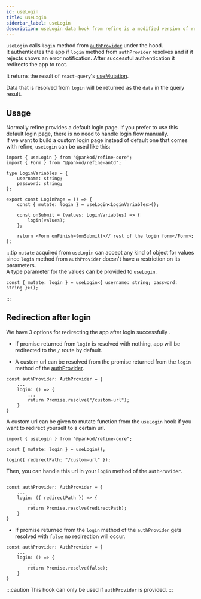 ```yaml
---
id: useLogin
title: useLogin
siderbar_label: useLogin
description: useLogin data hook from refine is a modified version of react-query's useMutation for authenttication.
---
```


`useLogin` calls `login` method from [`authProvider`](/core/providers/auth-provider.md) under the hood.  
It authenticates the app if `login` method from `authProvider` resolves and if it rejects shows an error notification. After successful authentication it redirects the app to root.

It returns the result of `react-query`'s [useMutation](https://react-query.tanstack.com/reference/useMutation).

Data that is resolved from `login` will be returned as the `data` in the query result.

## Usage

Normally refine provides a default login page. If you prefer to use this default login page, there is no need to handle login flow manually.  
If we want to build a custom login page instead of default one that comes with refine, `useLogin` can be used like this:

```tsx title="pages/customLoginPage"
import { useLogin } from "@pankod/refine-core";
import { Form } from "@pankod/refine-antd";

type LoginVariables = {
    username: string;
    password: string;
};

export const LoginPage = () => {
    const { mutate: login } = useLogin<LoginVariables>();

    const onSubmit = (values: LoginVariables) => {
        login(values);
    };

    return <Form onFinish={onSubmit}>// rest of the login form</Form>;
};
```

:::tip
`mutate` acquired from `useLogin` can accept any kind of object for values since `login` method from `authProvider` doesn't have a restriction on its parameters.  
A type parameter for the values can be provided to `useLogin`.

```tsx
const { mutate: login } = useLogin<{ username: string; password: string }>();
```

:::

## Redirection after login

We have 3 options for redirecting the app after login successfully .

-   If promise returned from `login` is resolved with nothing, app will be redirected to the `/` route by default.

-   A custom url can be resolved from the promise returned from the `login` method of the [authProvider](/core/providers/auth-provider.md).

```tsx
const authProvider: AuthProvider = {
    ...
    login: () => {
        ...
        return Promise.resolve("/custom-url");
    }
}
```

A custom url can be given to mutate function from the `useLogin` hook if you want to redirect yourself to a certain url.

```tsx
import { useLogin } from "@pankod/refine-core";

const { mutate: login } = useLogin();

login({ redirectPath: "/custom-url" });
```

Then, you can handle this url in your `login` method of the `authProvider`.

```tsx

const authProvider: AuthProvider = {
    ...
    login: ({ redirectPath }) => {
        ...
        return Promise.resolve(redirectPath);
    }
}

```

-   If promise returned from the `login` method of the `authProvider` gets resolved with `false` no redirection will occur.

```tsx
const authProvider: AuthProvider = {
    ...
    login: () => {
        ...
        return Promise.resolve(false);
    }
}
```

:::caution
This hook can only be used if `authProvider` is provided.
:::